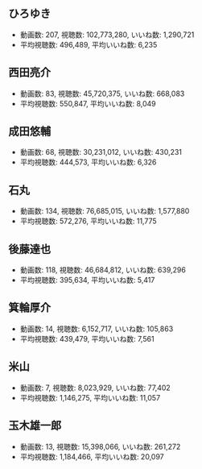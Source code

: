 ## ひろゆき

-   動画数: 207, 視聴数: 102,773,280, いいね数: 1,290,721
-   平均視聴数: 496,489, 平均いいね数: 6,235

## 西田亮介

-   動画数: 83, 視聴数: 45,720,375, いいね数: 668,083
-   平均視聴数: 550,847, 平均いいね数: 8,049

## 成田悠輔

-   動画数: 68, 視聴数: 30,231,012, いいね数: 430,231
-   平均視聴数: 444,573, 平均いいね数: 6,326

## 石丸

-   動画数: 134, 視聴数: 76,685,015, いいね数: 1,577,880
-   平均視聴数: 572,276, 平均いいね数: 11,775

## 後藤達也

-   動画数: 118, 視聴数: 46,684,812, いいね数: 639,296
-   平均視聴数: 395,634, 平均いいね数: 5,417

## 箕輪厚介

-   動画数: 14, 視聴数: 6,152,717, いいね数: 105,863
-   平均視聴数: 439,479, 平均いいね数: 7,561

## 米山

-   動画数: 7, 視聴数: 8,023,929, いいね数: 77,402
-   平均視聴数: 1,146,275, 平均いいね数: 11,057

## 玉木雄一郎

-   動画数: 13, 視聴数: 15,398,066, いいね数: 261,272
-   平均視聴数: 1,184,466, 平均いいね数: 20,097
